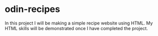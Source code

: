 # odin-recipes

In this project I will be making a simple recipe website
using HTML.
My HTML skills will be demonstrated once I have completed
the project. 
